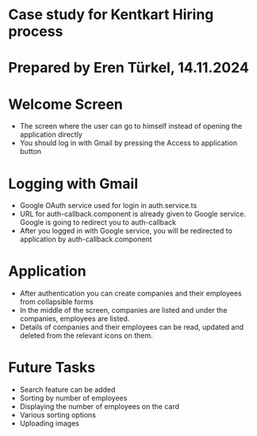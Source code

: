 # Case study for Kentkart Hiring process
# Prepared by Eren Türkel, 14.11.2024

# Welcome Screen
- The screen where the user can go to himself instead of opening the application directly
- You should log in with Gmail by pressing the Access to application button

# Logging with Gmail
- Google OAuth service used for login in auth.service.ts
- URL for auth-callback.component is already given to Google service. Google is going to redirect you to auth-callback
- After you logged in with Google service, you will be redirected to application by auth-callback.component

# Application
- After authentication you can create companies and their employees from collapsible forms
- In the middle of the screen, companies are listed and under the companies, employees are listed.
- Details of companies and their employees can be read, updated and deleted from the relevant icons on them.

# Future Tasks
- Search feature can be added
- Sorting by number of employees
- Displaying the number of employees on the card
- Various sorting options
- Uploading images